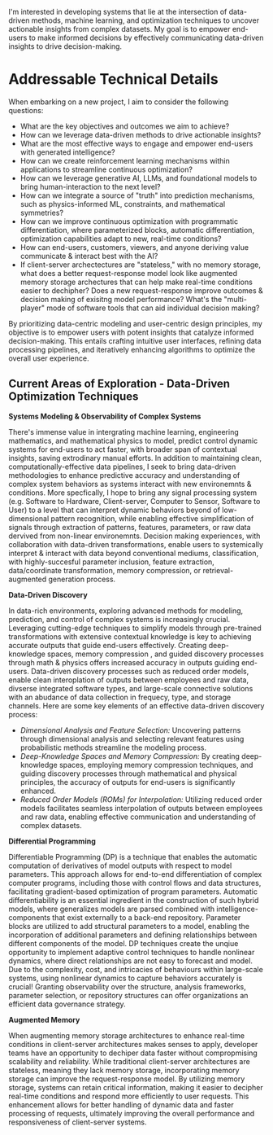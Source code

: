 

I'm interested in developing systems that lie at the intersection of data-driven methods, machine learning, and optimization techniques to uncover actionable insights from complex datasets. My goal is to empower end-users to make informed decisions by effectively communicating data-driven insights to drive decision-making. 


# Addressable Technical Details 
When embarking on a new project, I aim to consider the following questions:

- What are the key objectives and outcomes we aim to achieve?
- How can we leverage data-driven methods to drive actionable insights?
- What are the most effective ways to engage and empower end-users with generated intelligence?
- How can we create reinforcement learning mechanisms within applications to streamline continuous optimization?
- How can we leverage generative AI, LLMs, and foundational models to bring human-interaction to the next level? 
- How can we integrate a source of "truth" into prediction mechanisms, such as physics-informed ML, constraints, and mathematical symmetries?
- How can we improve continuous optimization with programmatic differentiation, where parameterized blocks, automatic differentiation, optimization capabilities adapt to new, real-time conditions?
- How can end-users, customers, viewers, and anyone deriving value communicate & interact best with the AI?
- If client-server archectectures are "stateless," with no memory storage, what does a better request-response model look like augmented memory storage archectures that can help make real-time conditions easier to dechipher? Does a new request-response improve outcomes & decision making of exisitng model performance? What's the "multi-player" mode of software tools that can aid individual decision making?  


By prioritizing data-centric modeling and user-centric design principles, my objective is to empower users with potent insights that catalyze informed decision-making. This entails crafting intuitive user interfaces, refining data processing pipelines, and iteratively enhancing algorithms to optimize the overall user experience.

## Current Areas of Exploration - Data-Driven Optimization Techniques  

**Systems Modeling & Observability of Complex Systems**

There's immense value in intergrating machine learning, engineering mathematics, and mathematical physics to model, predict control dynamic systems for end-users to act faster, with broader span of contextual insights, saving extrodinary manual efforts. In addition to maintaining clean, computationally-effective data pipelines, I seek to bring data-driven methodologies to enhance predictive accuracy and understanding of complex system behaviors as systems interact with new environemnts & conditions. More specfically, I hope to bring any signal processing system (e.g. Software to Hardware, Client-server, Computer to Sensor, Software to User) to a level that can interpret dynamic behaviors beyond of low-dimensional pattern recognition, while enabling effective simplification of signals through extraction of patterns, features, parameters, or raw data dervived from non-linear environemnts. Decision making experiences, with collaboration with data-driven transformations, enable users to systemically interpret & interact with data beyond conventional mediums, classification, with highly-succesful parameter inclusion, feature extraction, data/coordinate transformation, memory compression, or retrieval-augmented generation process. 

**Data-Driven Discovery**

In data-rich environments, exploring advanced methods for modeling, prediction, and control of complex systems is increasingly crucial. Leveraging cutting-edge techniques to simplify models through pre-trained transformations with extensive contextual knowledge is key to achieving accurate outputs that guide end-users effectively. Creating deep-knowledge spaces, memory compression , and guided discovery processes through math & physics offers increased accuracy in outputs guiding end-users. Data-driven discovery processes such as reduced order models, enable clean interoplation of outputs between employees and raw data, divserse integrated software types, and large-scale connective solutions with an abudance of data collection in frequecy, type, and storage channels. Here are some key elements of an effective data-driven discovery process: 

- *Dimensional Analysis and Feature Selection:* Uncovering patterns through dimensional analysis and selecting relevant features using probabilistic methods streamline the modeling process.
- *Deep-Knowledge Spaces and Memory Compression:* By creating deep-knowledge spaces, employing memory compression techniques, and guiding discovery processes through mathematical and physical principles, the accuracy of outputs for end-users is significantly enhanced. 
- *Reduced Order Models (ROMs) for Interpolation:* Utilizing reduced order models facilitates seamless interpolation of outputs between employees and raw data, enabling effective communication and understanding of complex datasets. 

**Differential Programming** 

Differentiable Programming (DP) is a technique that enables the automatic computation of derivatives of model outputs with respect to model parameters. This approach allows for end-to-end differentiation of complex computer programs, including those with control flows and data structures, facilitating gradient-based optimization of program parameters. Automatic differentiability is an essential ingredient in the construction of such hybrid models, where generalizes models are parsed combined with intelligence-components that exist externally to a back-end repository. Parameter blocks are utilized to add structural parameters to a model, enabling the incorporation of additional parameters and defining relationships between different components of the model. DP techniques create the unqiue opportunity to implement adaptive control techniques to handle nonlinear dynamics, where direct relationships are not easy to forecast and model. Due to the complexity, cost, and intricacies of behaviours within large-scale systems, using nonlinear dynamics to capture behaviors accurately is crucial! Granting observability over the structure, analysis frameworks, parameter selection, or repository structures can offer organizations an efficient data governance strategy. 

**Augmented Memory** 

When augmenting memory storage architectures to enhance real-time conditions in client-server architectures makes senses to apply, developer teams have an opportunity to dechiper data faster without compropmising scalability and reliability. While traditional client-server architectures are stateless, meaning they lack memory storage, incorporating memory storage can improve the request-response model. By utilizing memory storage, systems can retain critical information, making it easier to decipher real-time conditions and respond more efficiently to user requests. This enhancement allows for better handling of dynamic data and faster processing of requests, ultimately improving the overall performance and responsiveness of client-server systems. 
